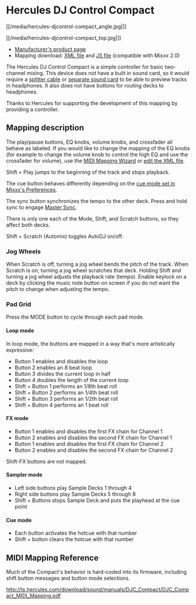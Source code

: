 # Hercules DJ Control Compact

[[/media/hercules-djcontrol-compact_angle.jpg|]]

[[/media/hercules-djcontrol-compact_top.jpg|]]

  - [Manufacturer's product
    page](https://www.hercules.com/us/DJ-Music/bdd/p/253/djcontrol-compact/)
  - Mapping download: [XML
    file](https://raw.githubusercontent.com/mixxxdj/mixxx/master/res/controllers/Hercules%20DJControl%20Compact.midi.xml)
    and [JS
    file](https://raw.githubusercontent.com/mixxxdj/mixxx/master/res/controllers/Hercules-DJControl-Compact-scripts.js)
    (compatible with Mixxx 2.0)

The Hercules DJ Control Compact is a simple controller for basic
two-channel mixing. This device does not have a built in sound card, so
it would require a [splitter
cable](hardware-compatibility.md#splitter%20cables) or [separate sound
card](hardware-compatibility.md#usb%20sound%20cards) to be able to
preview tracks in headphones. It also does not have buttons for routing
decks to headphones.

Thanks to Hercules for supporting the development of this mapping by
providing a controller.

## Mapping description

The play/pause buttons, EQ knobs, volume knobs, and crossfader all
behave as labeled. If you would like to change the mapping of the EQ
knobs (for example to change the volume knob to control the high EQ and
use the crossfader for volume), use the [MIDI Mapping
Wizard](http://mixxx.org/manual/latest/chapters/advanced_topics.html#controller-wizard)
or [edit the XML file](MIDI-controller-mapping-file-format.md).

Shift + Play jumps to the beginning of the track and stops playback.

The cue button behaves differently depending on the [cue mode set in
Mixxx's
Preferences](http://mixxx.org/manual/latest/chapters/user_interface.html#interface-cue-modes).

The sync button synchronizes the tempo to the other deck. Press and hold
sync to engage [Master
Sync](http://mixxx.org/manual/latest/chapters/djing_with_mixxx.html#master-sync).

There is only one each of the Mode, Shift, and Scratch buttons, so they
affect both decks.

Shift + Scratch (Automix) toggles AutoDJ on/off.

### Jog Wheels

When Scratch is off, turning a jog wheel bends the pitch of the track.
When Scratch is on, turning a jog wheel scratches that deck. Holding
Shift and turning a jog wheel adjusts the playback rate (tempo). Enable
keylock on a deck by clicking the music note button on screen if you do
not want the pitch to change when adjusting the tempo.

### Pad Grid

Press the MODE button to cycle through each pad mode.

#### Loop mode

In loop mode, the buttons are mapped in a way that's more artistically
expressive:

  - Button 1 enables and disables the loop
  - Button 2 enables an 8 beat loop
  - Button 3 divides the current loop in half
  - Button 4 doubles the length of the current loop
  - Shift + Button 1 performs an 1/8th beat roll
  - Shift + Button 2 performs an 1/4th beat roll
  - Shift + Button 3 performs an 1/2th beat roll
  - Shift + Button 4 performs an 1 beat roll

#### FX mode

  - Button 1 enables and disables the first FX chain for Channel 1
  - Button 2 enables and disables the second FX chain for Channel 1
  - Button 1 enables and disables the first FX chain for Channel 2
  - Button 2 enables and disables the second FX chain for Channel 2

Shift-FX buttons are not mapped.

#### Sampler mode

  - Left side buttons play Sample Decks 1 through 4
  - Right side buttons play Sample Decks 5 through 8
  - Shift + Buttons stops Sample Deck and puts the playhead at the cue
    point

#### Cue mode

  - Each button activates the hotcue with that number
  - Shift + button clears the hotcue with that number

## MIDI Mapping Reference

Much of the Compact's behavior is hard-coded into its firmware,
including shift button messages and button mode selections.

<http://ts.hercules.com/download/sound/manuals/DJC_Compact/DJC_Compact_MIDI_Mapping.pdf>
